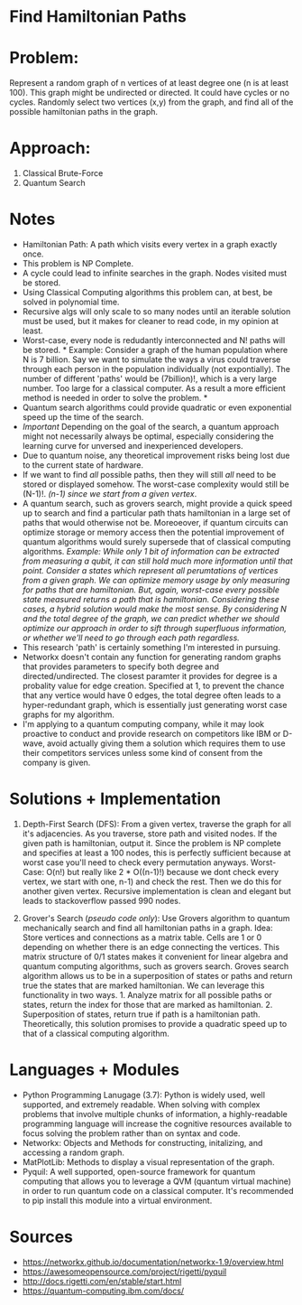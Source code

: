 # Find Hamiltonian Paths


# Problem:
 Represent a random graph of n vertices of at least degree one (n is at least 100). 
 This graph might be undirected or directed. It could have cycles or no cycles. 
 Randomly select two vertices (x,y) from the graph, and find all of the possible hamiltonian paths in the graph.
 

# Approach:
1. Classical Brute-Force
3. Quantum Search

# Notes
- Hamiltonian Path: A path which visits every vertex in a graph exactly once.
- This problem is NP Complete.
- A cycle could lead to infinite searches in the graph. Nodes visited must be stored.
- Using Classical Computing algorithms this problem can, at best, be solved in polynomial time.
- Recursive algs will only scale to so many nodes until an iterable solution must be used, but it makes for cleaner to read code, in my opinion at least. 
- Worst-case, every node is redudantly interconnected and N! paths will be stored. * Example: Consider a graph of the human population where N is 7 billion. Say we want to simulate the ways a virus could traverse through each person in the population individually (not expontially). The number of different 'paths' would be (7billion)!, which is a very large number. Too large for a classical computer. As a result a more efficient method is needed in order to solve the problem. *
- Quantum search algorithms could provide quadratic or even exponential speed up the time of the search. 
- *Important* Depending on the goal of the search, a quantum approach might not necessarily always be optimal, especially considering the learning curve for unversed and inexperienced developers. 
- Due to quantum noise, any theoretical improvement risks being lost due to the current state of hardware. 
- If we want to find *all* possible paths, then they will still *all* need to be stored or displayed somehow. The worst-case  complexity would still be (N-1)!. *(n-1) since we start from a given vertex*. 
- A quantum search, such as grovers search, might provide a quick speed up to search and find a particular path thats hamiltonian in a large set of paths that would otherwise not be. Moreoeover, if quantum circuits can optimize storage or memory access then the potential improvement of quantum algorithms would surely supersede that of classical computing algorithms. *Example: While only 1 bit of information can be extracted from measuring a qubit, it can still hold much more information until that point. Consider a states which represent all perumtations of vertices from a given graph. We can optimize memory usage by only measuring for paths that are hamiltonian. But, again, worst-case every possible state measured returns a path that is hamiltonian. Considering these cases, a hybrid solution would make the most sense. By considering N and the total degree of the graph, we can predict whether we should optimize our approach in order to sift through superfluous information, or whether we'll need to go through each path regardless.* 
- This research 'path' is certainly something I'm interested in pursuing. 
- Networkx doesn't contain any function for generating random graphs that provides parameters to specify both degree and directed/undirected. The closest paramter it provides for degree is a probality value for edge creation. Specified at 1, to prevent the chance that any vertice would have 0 edges, the total degree often leads to a hyper-redundant graph, which is essentially just generating worst case graphs for my algorithm. 
- I'm applying to a quantum computing company, while it may look proactive to conduct and provide research on competitors like IBM or D-wave, avoid actually giving them a solution which requires them to use their competitors services unless some kind of consent from the company is given.

# Solutions + Implementation
  1. Depth-First Search (DFS): From a given vertex, traverse the graph for all it's adjacencies. As you traverse, store path and visited nodes. If the given path is hamiltonian, output it. Since the problem is NP complete and specifies at least a 100 nodes, this is perfectly sufficient because at worst case you'll need to check every permutation anyways. Worst-Case: O(n!) but really like 2 * O((n-1)!) because we dont check every vertex, we start with one, n-1) and check the rest. Then we do this for another given vertex. Recursive implementation is clean and elegant but leads to stackoverflow passed 990 nodes. 
 
  2. Grover's Search (*pseudo code only*): Use Grovers algorithm to quantum mechanically search and find all hamiltonian paths in a graph. Idea: Store vertices and connections as a matrix table. Cells are 1 or 0 depending on whether there is an edge connecting the vertices. This matrix structure of 0/1 states makes it convenient for linear algebra and quantum computing algorithms, such as grovers search. Groves search algorithm allows us to be in a superposition of states or paths and return true the states that are marked hamiltonian.  We can leverage this functionality in two ways. 1. Analyze matrix for all possible paths or states, return the index for those that are marked as hamiltonian. 2. Superposition of states, return true if path is a hamiltonian path. Theoretically, this solution promises to provide a quadratic speed up to that of a classical computing algorithm.


# Languages + Modules
- Python Programming Lanugage (3.7): Python is widely used, well supported, and extremely readable. When solving with complex problems that involve multiple chunks of information, a highly-readable programming language will increase the cognitive resources available to focus solving the problem rather than on syntax and code. 
- Networkx: Objects and Methods for constructing, initalizing, and accessing a random graph.
- MatPlotLib: Methods to display a visual representation of the graph.
- Pyquil: A well supported, open-source framework for quantum computing that allows you to leverage a QVM (quantum virtual machine) in order to run quantum code on a classical computer. It's recommended to pip install this module into a virtual environment.



# Sources
- https://networkx.github.io/documentation/networkx-1.9/overview.html
- https://awesomeopensource.com/project/rigetti/pyquil
- http://docs.rigetti.com/en/stable/start.html
- https://quantum-computing.ibm.com/docs/
